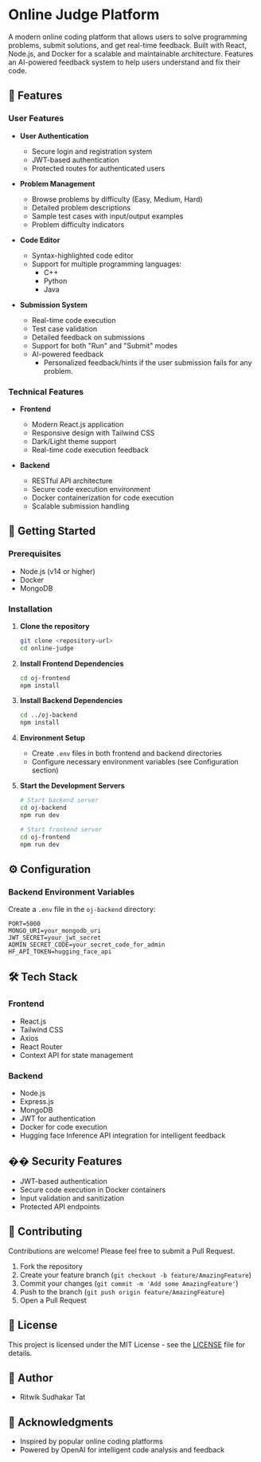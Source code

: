 # Online Judge Platform

A modern online coding platform that allows users to solve programming problems, submit solutions, and get real-time feedback. Built with React, Node.js, and Docker for a scalable and maintainable architecture. Features an AI-powered feedback system to help users understand and fix their code.

## 🌟 Features

### User Features
- **User Authentication**
  - Secure login and registration system
  - JWT-based authentication
  - Protected routes for authenticated users

- **Problem Management**
  - Browse problems by difficulty (Easy, Medium, Hard)
  - Detailed problem descriptions
  - Sample test cases with input/output examples
  - Problem difficulty indicators

- **Code Editor**
  - Syntax-highlighted code editor
  - Support for multiple programming languages:
    - C++
    - Python
    - Java

- **Submission System**
  - Real-time code execution
  - Test case validation
  - Detailed feedback on submissions
  - Support for both "Run" and "Submit" modes
  - AI-powered feedback
    - Personalized feedback/hints if the user submission fails for any problem.

### Technical Features
- **Frontend**
  - Modern React.js application
  - Responsive design with Tailwind CSS
  - Dark/Light theme support
  - Real-time code execution feedback

- **Backend**
  - RESTful API architecture
  - Secure code execution environment
  - Docker containerization for code execution
  - Scalable submission handling

## 🚀 Getting Started

### Prerequisites
- Node.js (v14 or higher)
- Docker
- MongoDB

### Installation

1. **Clone the repository**
   ```bash
   git clone <repository-url>
   cd online-judge
   ```

2. **Install Frontend Dependencies**
   ```bash
   cd oj-frontend
   npm install
   ```

3. **Install Backend Dependencies**
   ```bash
   cd ../oj-backend
   npm install
   ```

4. **Environment Setup**
   - Create `.env` files in both frontend and backend directories
   - Configure necessary environment variables (see Configuration section)

5. **Start the Development Servers**
   ```bash
   # Start backend server
   cd oj-backend
   npm run dev

   # Start frontend server
   cd oj-frontend
   npm run dev
   ```

## ⚙️ Configuration


### Backend Environment Variables
Create a `.env` file in the `oj-backend` directory:
```
PORT=5000
MONGO_URI=your_mongodb_uri
JWT_SECRET=your_jwt_secret
ADMIN_SECRET_CODE=your_secret_code_for_admin
HF_API_TOKEN=hugging_face_api
```

## 🛠️ Tech Stack

### Frontend
- React.js
- Tailwind CSS
- Axios
- React Router
- Context API for state management

### Backend
- Node.js
- Express.js
- MongoDB
- JWT for authentication
- Docker for code execution
- Hugging face Inference API integration for intelligent feedback

## �� Security Features
- JWT-based authentication
- Secure code execution in Docker containers
- Input validation and sanitization
- Protected API endpoints

## 🤝 Contributing
Contributions are welcome! Please feel free to submit a Pull Request.

1. Fork the repository
2. Create your feature branch (`git checkout -b feature/AmazingFeature`)
3. Commit your changes (`git commit -m 'Add some AmazingFeature'`)
4. Push to the branch (`git push origin feature/AmazingFeature`)
5. Open a Pull Request

## 📝 License
This project is licensed under the MIT License - see the [LICENSE](LICENSE) file for details.

## 👥 Author
- Ritwik Sudhakar Tat

## 🙏 Acknowledgments
- Inspired by popular online coding platforms
- Powered by OpenAI for intelligent code analysis and feedback 